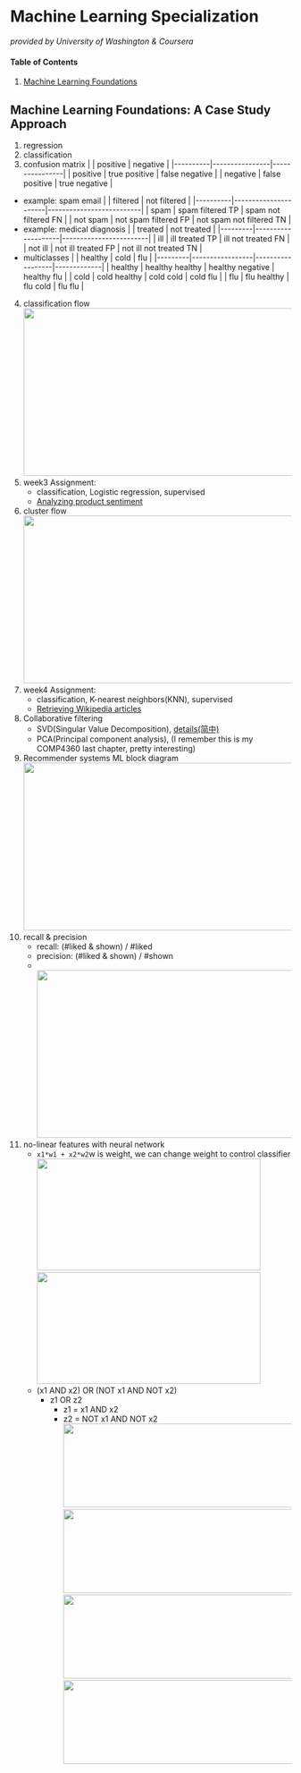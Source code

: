 # Machine Learning Specialization 
_provided by University of Washington & Coursera_
#### Table of Contents
1. [Machine Learning Foundations](#anchor_1)<br/>

## Machine Learning Foundations: A Case Study Approach<a name="anchor_1"></a>
1. regression
2. classification
3. confusion matrix
    |          | positive       | negative       |
    |----------|----------------|----------------|
    | positive | true positive  | false negative |
    | negative | false positive | true negative  |
  - example: spam email
    |          | filtered             | not filtered             | 
    |----------|----------------------|--------------------------|
    | spam     | spam filtered TP     | spam not filtered FN     |
    | not spam | not spam filtered FP | not spam not filtered TN |
  - example: medical diagnosis
    |         | treated            | not treated            | 
    |---------|--------------------|------------------------|
    | ill     | ill treated TP     | ill not treated FN     | 
    | not ill | not ill treated FP | not ill not treated TN |
  - multiclasses
    |         | healthy         | cold             | flu         |
    |---------|-----------------|------------------|-------------|
    | healthy | healthy healthy | healthy negative | healthy flu |
    | cold    | cold healthy    | cold cold        | cold flu    | 
    | flu     | flu healthy     | flu cold         | flu flu     |
4. classification flow
    <br><img src="https://github.com/Makiato1999/note-ML/blob/main/image/foundation/week3.png"  width="500" height="300">
5. week3 Assignment: 
    - classification, Logistic regression, supervised
    - [Analyzing product sentiment](https://github.com/Makiato1999/note-ML/tree/main/Foundations/Week3)
6. cluster flow
    <br><img src="https://github.com/Makiato1999/note-ML/blob/main/image/foundation/week4.png"  width="500" height="300">
7. week4 Assignment: 
    - classification, K-nearest neighbors(KNN), supervised
    - [Retrieving Wikipedia articles](https://github.com/Makiato1999/note-ML/tree/main/Foundations/Week4)
8. Collaborative filtering
    - SVD(Singular Value Decomposition), [details(简中)](https://www.cnblogs.com/pinard/p/6251584.html)
    - PCA(Principal component analysis), (I remember this is my COMP4360 last chapter, pretty interesting)
9. Recommender systems ML block diagram
    <br><img src="https://github.com/Makiato1999/note-ML/blob/main/image/foundation/week5.png"  width="500" height="300">
1. recall & precision
    - recall: (#liked & shown) / #liked
    - precision: (#liked & shown) / #shown
    - <br><img src="https://github.com/Makiato1999/note-ML/blob/main/image/foundation/week5r&p.png"  width="500" height="300">
2. no-linear features with neural network
    - ```x1*w1 + x2*w2```w is weight, we can change weight to control classifier
    <br><img src="https://github.com/Makiato1999/note-ML/blob/main/image/foundation/week6&||.png"  width="400" height="200">
    <br><img src="https://github.com/Makiato1999/note-ML/blob/main/image/foundation/week6xor.png"  width="400" height="200">
    - (x1 AND x2) OR (NOT x1 AND NOT x2)
        - z1 OR z2
            - z1 = x1 AND x2
            - z2 = NOT x1 AND NOT x2
        <br><img src="https://github.com/Makiato1999/note-ML/blob/main/image/foundation/week6z1.png"  width="450" height="150">
        <br><img src="https://github.com/Makiato1999/note-ML/blob/main/image/foundation/week6z2.png"  width="450" height="150">
        <br><img src="https://github.com/Makiato1999/note-ML/blob/main/image/foundation/week6z1z2.png"  width="450" height="150">
        <br><img src="https://github.com/Makiato1999/note-ML/blob/main/image/foundation/week6z.png"  width="450" height="150">
        

